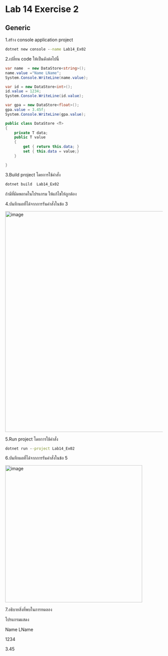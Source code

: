 # Lab 14 Exercise 2

## Generic

1.สร้าง console application project

```cmd
dotnet new console --name Lab14_Ex02
```

2.เปลี่ยน code ให้เป็นดังต่อไปนี้

```cs
var name  = new DataStore<string>();
name.value ="Name LName";
System.Console.WriteLine(name.value);

var id = new DataStore<int>();
id.value = 1234;
System.Console.WriteLine(id.value);

var gpa = new DataStore<float>();
gpa.value = 3.45f;
System.Console.WriteLine(gpa.value);  

public class DataStore <T>
{
    private T data;
    public T value
    {
        get { return this.data; }
        set { this.data = value;}
    }

}
```

3.Build project โดยการใช้คำสั่ง

```cmd
dotnet build  Lab14_Ex02
```

ถ้ามีที่ผิดพลาดในโปรแกรม ให้แก้ไขให้ถูกต้อง

4.บันทึกผลที่ได้จากการรันคำสั่งในข้อ 3

<img width="705" alt="image" src="https://github.com/chatladawongkanyon/03376836-OOP-2566-Lab-14/assets/144195963/a68b2b22-9da2-4737-8c85-3c55db3054f3">

5.Run project โดยการใช้คำสั่ง

```cmd
dotnet run --project Lab14_Ex02
```

6.บันทึกผลที่ได้จากการรันคำสั่งในข้อ 5

<img width="438" alt="image" src="https://github.com/chatladawongkanyon/03376836-OOP-2566-Lab-14/assets/144195963/a5d19b36-87c6-4cd5-876a-af476530c588">

7.อธิบายสิ่งที่พบในการทดลอง

โปรแกรมแสดง

Name LName

1234

3.45
